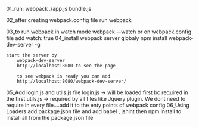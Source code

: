 01_run: webpack ./app.js bundle.js

02_after creating webpack.config file run webpack

03_to run webpack in watch mode
    webpack --watch
    or
    on webpack.config file add watch: true
04_install webpack server globaly 
    npm install webpack-dev-server -g

    start the server by 
        webpack-dev-server
        http://localhost:8080 to see the page

        to see webpack is ready you can add
        http://localhost:8080/webpack-dev-server/
05_Add login.js and utils.js file
    login.js  -> will be loaded first bc required in the first
     utils.js -> required by all files like Jquery plugin. We dont need to 
                 require in every file....add it to the enty points of webpack config
06_Using Loaders
    add package.json file and add babel , jshint
    then npm install to install all from the package.json file
    